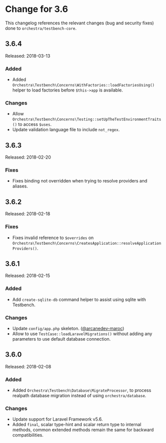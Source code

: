 # Change for 3.6

This changelog references the relevant changes (bug and security fixes) done to `orchestra/testbench-core`.

## 3.6.4

Released: 2018-03-13

### Added

* Added `Orchestra\Testbench\Concerns\WithFactories::loadFactoriesUsing()` helper to load factories before `$this->app` is available.

### Changes

* Allow `Orchestra\Testbench\Concerns\Testing::setUpTheTestEnvironmentTraits()` to access `$uses`.
* Update validation language file to include `not_regex`.

## 3.6.3

Released: 2018-02-20

### Fixes

* Fixes binding not overridden when trying to resolve providers and aliases.

## 3.6.2

Released: 2018-02-18

### Fixes

* Fixes invalid reference to `$overrides` on `Orchestra\Testbench\Concerns\CreatesApplication::resolveApplicationProviders()`.

## 3.6.1

Released: 2018-02-15

### Added

* Add `create-sqlite-db` command helper to assist using sqlite with Testbench.

### Changes

* Update `config/app.php` skeleton. ([@arcanedev-maroc](https://github.com/arcanedev-maroc))
* Allow to use `TestCase::loadLaravelMigrations()` without adding any parameters to use default database connection.

## 3.6.0

Released: 2018-02-08

### Added

* Added `Orchestra\Testbench\Database\MigrateProcessor`, to process realpath database migration instead of using `orchestra/database`.

### Changes

* Update support for Laravel Framework v5.6.
* Added `final`, scalar type-hint and scalar return type to internal methods, common extended methods remain the same for backward compatibilities.
